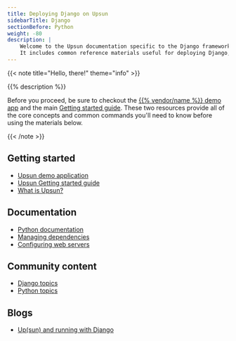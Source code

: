 ```yaml
---
title: Deploying Django on Upsun
sidebarTitle: Django
sectionBefore: Python
weight: -80
description: |
    Welcome to the Upsun documentation specific to the Django framework on Upsun.
    It includes common reference materials useful for deploying Django, but also external community and blog resources that cover more advanced topics relevant for the framework.
---
```


{{< note title="Hello, there!" theme="info" >}}

{{% description %}}

Before you proceed, be sure to checkout the [{{% vendor/name %}} demo app](https://console.upsun.com/projects/create-project) and the main [Getting started guide](/start/here/_index.md). These two resources provide all of the core concepts and common commands you'll need to know before using the materials below.

{{< /note >}}

## Getting started

- [Upsun demo application](https://console.upsun.com/projects/create-project)
- [Upsun Getting started guide](/start/here/_index.md)
- [What is Upsun?](/learn/overview)

## Documentation

- [Python documentation](/languages/python/)
- [Managing dependencies](/languages/python/dependencies)
- [Configuring web servers](/languages/python/server)

## Community content

- [Django topics](https://support.platform.sh/hc/en-us/search?utf8=%E2%9C%93&query=django)
- [Python topics](https://support.platform.sh/hc/en-us/search?utf8=%E2%9C%93&query=python)

## Blogs

- [Up(sun) and running with Django](https://upsun.com/blog/setting-up-django-on-upsun/)

<!-- ## Video -->
